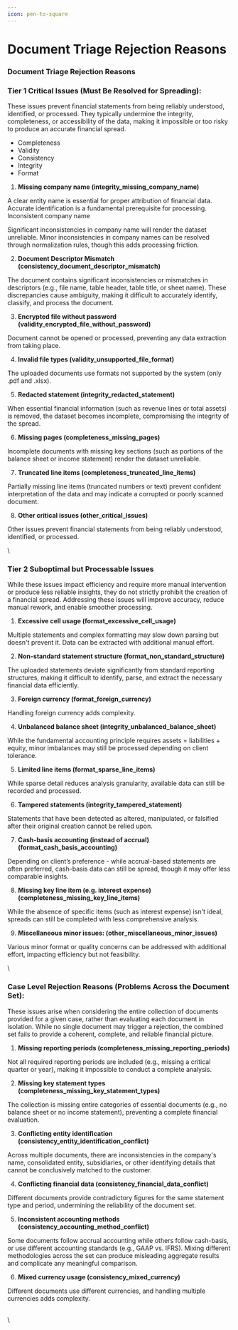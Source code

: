 ```yaml
---
icon: pen-to-square
---
```


# Document Triage Rejection Reasons

### Document Triage Rejection Reasons

### Tier 1 Critical Issues (Must Be Resolved for Spreading):

These issues prevent financial statements from being reliably understood, identified, or processed. They typically undermine the integrity, completeness, or accessibility of the data, making it impossible or too risky to produce an accurate financial spread.

* Completeness
* Validity
* Consistency
* Integrity
* Format



1. **Missing company name (integrity\_missing\_company\_name)**

A clear entity name is essential for proper attribution of financial data. Accurate identification is a fundamental prerequisite for processing. Inconsistent company name

Significant inconsistencies in company name will render the dataset unreliable. Minor inconsistencies in company names can be resolved through normalization rules, though this adds processing friction.



2. **Document Descriptor Mismatch (consistency\_document\_descriptor\_mismatch)**

The document contains significant inconsistencies or mismatches in descriptors (e.g., file name, table header, table title, or sheet name). These discrepancies cause ambiguity, making it difficult to accurately identify, classify, and process the document.



3. **Encrypted file without password (validity\_encrypted\_file\_without\_password)**

Document cannot be opened or processed, preventing any data extraction from taking place.



4. **Invalid file types (validity\_unsupported\_file\_format)**

The uploaded documents use formats not supported by the system (only .pdf and .xlsx).



5. **Redacted statement (integrity\_redacted\_statement)**

When essential financial information (such as revenue lines or total assets) is removed, the dataset becomes incomplete, compromising the integrity of the spread.



6. **Missing pages (completeness\_missing\_pages)**

Incomplete documents with missing key sections (such as portions of the balance sheet or income statement) render the dataset unreliable.



7. **Truncated line items (completeness\_truncated\_line\_items)**

Partially missing line items (truncated numbers or text) prevent confident interpretation of the data and may indicate a corrupted or poorly scanned document.



8. **Other critical issues (other\_critical\_issues)**

Other issues prevent financial statements from being reliably understood, identified, or processed.

\


### Tier 2 Suboptimal but Processable Issues

While these issues impact efficiency and require more manual intervention or produce less reliable insights, they do not strictly prohibit the creation of a financial spread. Addressing these issues will improve accuracy, reduce manual rework, and enable smoother processing.



1. **Excessive cell usage (format\_excessive\_cell\_usage)**

Multiple statements and complex formatting may slow down parsing but doesn't prevent it. Data can be extracted with additional manual effort.



2. **Non-standard statement structure (format\_non\_standard\_structure)**

The uploaded statements deviate significantly from standard reporting structures, making it difficult to identify, parse, and extract the necessary financial data efficiently.



3. **Foreign currency (format\_foreign\_currency)**

Handling foreign currency adds complexity.



4. **Unbalanced balance sheet (integrity\_unbalanced\_balance\_sheet)**

While the fundamental accounting principle requires assets = liabilities + equity, minor imbalances may still be processed depending on client tolerance.



5. **Limited line items (format\_sparse\_line\_items)**

While sparse detail reduces analysis granularity, available data can still be recorded and processed.



6. **Tampered statements (integrity\_tampered\_statement)**

Statements that have been detected as altered, manipulated, or falsified after their original creation cannot be relied upon.&#x20;



7. **Cash-basis accounting (instead of accrual) (format\_cash\_basis\_accounting)**

Depending on client’s preference - while accrual-based statements are often preferred, cash-basis data can still be spread, though it may offer less comparable insights.



8. **Missing key line item (e.g. interest expense) (completeness\_missing\_key\_line\_items)**

While the absence of specific items (such as interest expense) isn't ideal, spreads can still be completed with less comprehensive analysis.



9. **Miscellaneous minor issues: (other\_miscellaneous\_minor\_issues)**

Various minor format or quality concerns can be addressed with additional effort, impacting efficiency but not feasibility.

\


### Case Level Rejection Reasons (Problems Across the Document Set):

These issues arise when considering the entire collection of documents provided for a given case, rather than evaluating each document in isolation. While no single document may trigger a rejection, the combined set fails to provide a coherent, complete, and reliable financial picture.



1. **Missing reporting periods (completeness\_missing\_reporting\_periods)**

Not all required reporting periods are included (e.g., missing a critical quarter or year), making it impossible to conduct a complete analysis.



2. **Missing key statement types (completeness\_missing\_key\_statement\_types)**

The collection is missing entire categories of essential documents (e.g., no balance sheet or no income statement), preventing a complete financial evaluation.



3. **Conflicting entity identification (consistency\_entity\_identification\_conflict)**

Across multiple documents, there are inconsistencies in the company's name, consolidated entity, subsidiaries, or other identifying details that cannot be conclusively matched to the customer.



4. **Conflicting financial data (consistency\_financial\_data\_conflict)**

Different documents provide contradictory figures for the same statement type and period, undermining the reliability of the document set.



5. **Inconsistent accounting methods (consistency\_accounting\_method\_conflict)**

Some documents follow accrual accounting while others follow cash-basis, or use different accounting standards (e.g., GAAP vs. IFRS). Mixing different methodologies across the set can produce misleading aggregate results and complicate any meaningful comparison.



6. **Mixed currency usage (consistency\_mixed\_currency)**

Different documents use different currencies, and handling multiple currencies adds complexity.

\
\

